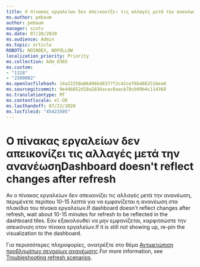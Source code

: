 ```yaml
---
title: Ο πίνακας εργαλείων δεν απεικονίζει τις αλλαγές μετά την ανανέωση
ms.author: pebaum
author: pebaum
manager: scotv
ms.date: 07/20/2020
ms.audience: Admin
ms.topic: article
ROBOTS: NOINDEX, NOFOLLOW
localization_priority: Priority
ms.collection: Adm_O365
ms.custom:
- "1318"
- "2500002"
ms.openlocfilehash: 14a22250a86496bd8377f2c42cef6b486251bea8
ms.sourcegitcommit: 9e44b852d18a2816acac0aacb78cb99b4c114368
ms.translationtype: MT
ms.contentlocale: el-GR
ms.lasthandoff: 07/22/2020
ms.locfileid: "45423505"
---
```

# <a name="dashboard-doesnt-reflect-changes-after-refresh"></a><span data-ttu-id="d3f1b-102">Ο πίνακας εργαλείων δεν απεικονίζει τις αλλαγές μετά την ανανέωση</span><span class="sxs-lookup"><span data-stu-id="d3f1b-102">Dashboard doesn't reflect changes after refresh</span></span>

<span data-ttu-id="d3f1b-103">Αν ο πίνακας εργαλείων δεν απεικονίζει τις αλλαγές μετά την ανανέωση, περιμένετε περίπου 10-15 λεπτά για να εμφανίζεται η ανανέωση στα πλακίδια του πίνακα εργαλείων.</span><span class="sxs-lookup"><span data-stu-id="d3f1b-103">If dashboard doesn't reflect changes after refresh, wait about 10-15 minutes for refresh to be reflected in the dashboard tiles.</span></span> <span data-ttu-id="d3f1b-104">Εάν εξακολουθεί να μην εμφανίζεται, καρφιτσώστε την απεικόνιση στον πίνακα εργαλείων.</span><span class="sxs-lookup"><span data-stu-id="d3f1b-104">If it is still not showing up, re-pin the visualization to the dashboard.</span></span>

<span data-ttu-id="d3f1b-105">Για περισσότερες πληροφορίες, ανατρέξτε στο θέμα [Αντιμετώπιση προβλημάτων σεναρίων ανανέωσης](https://docs.microsoft.com/power-bi/refresh-troubleshooting-refresh-scenarios).</span><span class="sxs-lookup"><span data-stu-id="d3f1b-105">For more information, see [Troubleshooting refresh scenarios](https://docs.microsoft.com/power-bi/refresh-troubleshooting-refresh-scenarios).</span></span>
